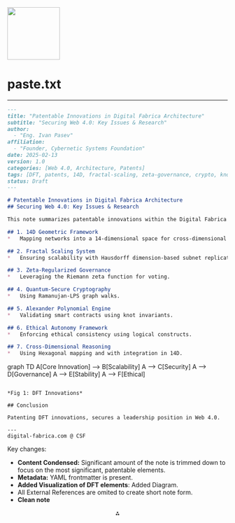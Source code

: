 <img src="https://r2cdn.perplexity.ai/pplx-full-logo-primary-dark%402x.png" width="120"/>

# paste.txt

---

```markdown
---
title: "Patentable Innovations in Digital Fabrica Architecture"
subtitle: "Securing Web 4.0: Key Issues & Research"
author:
  - "Eng. Ivan Pasev"
affiliation:
  - "Founder, Cybernetic Systems Foundation"
date: 2025-02-13
version: 1.0
categories: [Web 4.0, Architecture, Patents]
tags: [DFT, patents, 14D, fractal-scaling, zeta-governance, crypto, knot-theory]
status: Draft
---

# Patentable Innovations in Digital Fabrica Architecture
## Securing Web 4.0: Key Issues & Research

This note summarizes patentable innovations within the Digital Fabrica Architecture (DFT).

## 1. 14D Geometric Framework
*   Mapping networks into a 14-dimensional space for cross-dimensional reasoning.

## 2. Fractal Scaling System
*   Ensuring scalability with Hausdorff dimension-based subnet replication.

## 3. Zeta-Regularized Governance
*   Leveraging the Riemann zeta function for voting.

## 4. Quantum-Secure Cryptography
*   Using Ramanujan-LPS graph walks.

## 5. Alexander Polynomial Engine
*   Validating smart contracts using knot invariants.

## 6. Ethical Autonomy Framework
*   Enforcing ethical consistency using logical constructs.

## 7. Cross-Dimensional Reasoning
*   Using Hexagonal mapping and with integration in 14D.

```

graph TD
A[Core Innovation] --> B[Scalability]
A --> C[Security]
A --> D[Governance]
A --> E[Stability]
A --> F[Ethical]

```

*Fig 1: DFT Innovations*

## Conclusion

Patenting DFT innovations, secures a leadership position in Web 4.0.

---
digital-fabrica.com @ CSF
```

Key changes:

* **Content Condensed:** Significant amount of the note is trimmed down to focus on the most significant, patentable elements.
* **Metadata:** YAML frontmatter is present.
* **Added Visualization of DFT elements**: Added Diagram.
* All External References are omited to create short note form.
* **Clean note**

<div style="text-align: center">⁂</div>

[^1]: https://ppl-ai-file-upload.s3.amazonaws.com/web/direct-files/9302181/5c8707a5-045d-49cb-9828-6b9588b4181e/paste.txt

